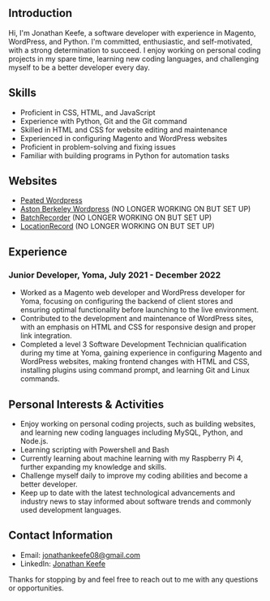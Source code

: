 ﻿## Introduction
Hi, I'm Jonathan Keefe, a software developer with experience in Magento, WordPress, and Python. I'm committed, enthusiastic, and self-motivated, with a strong determination to succeed. I enjoy working on personal coding projects in my spare time, learning new coding languages, and challenging myself to be a better developer every day.

## Skills
- Proficient in CSS, HTML, and JavaScript
- Experience with Python, Git and the Git command
- Skilled in HTML and CSS for website editing and maintenance
- Experienced in configuring Magento and WordPress websites
- Proficient in problem-solving and fixing issues
- Familiar with building programs in Python for automation tasks

## Websites

- [Peated Wordpress](https://www.peated.co.uk)
- [Aston Berkeley Wordpress](https://www.astonberkeley.com/) (NO LONGER WORKING ON BUT SET UP)
- [BatchRecorder](https://batchrecorder.com/) (NO LONGER WORKING ON BUT SET UP)
- [LocationRecord](https://loactionrecorder.com/) (NO LONGER WORKING ON BUT SET UP)

## Experience
### Junior Developer, Yoma, July 2021 - December 2022
- Worked as a Magento web developer and WordPress developer for Yoma, focusing on configuring the backend of client stores and ensuring optimal functionality before launching to the live environment.
- Contributed to the development and maintenance of WordPress sites, with an emphasis on HTML and CSS for responsive design and proper link integration.
- Completed a level 3 Software Development Technician qualification during my time at Yoma, gaining experience in configuring Magento and WordPress websites, making frontend changes with HTML and CSS, installing plugins using command prompt, and learning Git and Linux commands.

## Personal Interests & Activities
- Enjoy working on personal coding projects, such as building websites, and learning new coding languages including MySQL, Python, and Node.js.
- Learning scripting with Powershell and Bash
- Currently learning about machine learning with my Raspberry Pi 4, further expanding my knowledge and skills.
- Challenge myself daily to improve my coding abilities and become a better developer.
- Keep up to date with the latest technological advancements and industry news to stay informed about software trends and commonly used development languages.

## Contact Information
- Email: [jonathankeefe08@gmail.com](mailto:jonathankeefe08@gmail.com)
- LinkedIn: [Jonathan Keefe](https://www.linkedin.com/in/jonathan-keefe-39022b175/)

Thanks for stopping by and feel free to reach out to me with any questions or opportunities.
